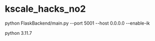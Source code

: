# kscale_hacks_no2

python FlaskBackend/main.py --port 5001 --host 0.0.0.0 --enable-ik  

python 3.11.7

